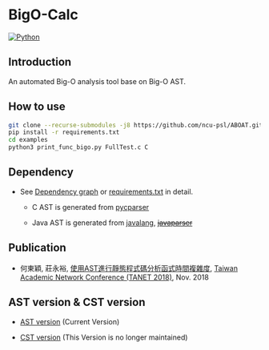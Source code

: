 # BigO-Calc
[![Python](https://img.shields.io/badge/python-3.5.0-blue.svg?style=flat-square)](https://www.python.org/downloads/release/python-350/)

## Introduction
An automated Big-O analysis tool base on Big-O AST.

## How to use
```sh
git clone --recurse-submodules -j8 https://github.com/ncu-psl/ABOAT.git
pip install -r requirements.txt
cd examples
python3 print_func_bigo.py FullTest.c C
```

## Dependency

* See [Dependency graph](https://github.com/ncu-psl/ABOAT/network/dependencies) or [requirements.txt](requirements.txt) in detail.

    * C AST is generated from [pycparser](https://github.com/eliben/pycparser)

    * Java AST is generated from [javalang](https://github.com/c2nes/javalang), ~~[javaparser](https://github.com/javaparser/javaparser)~~

## Publication
* 何東穎, 莊永裕, [使用AST進行靜態程式碼分析函式時間複雜度][TANET_2018_ABOAT], [Taiwan Academic Network Conference (TANET 2018)][TANET], Nov. 2018

[TANET]:https://cis.ncu.edu.tw/SeminarSys/activity/TANET2018/
[TANET_2018_ABOAT]:https://drive.google.com/file/d/1DI91vHIPUzVy0Eb6nXdoB3CwqWpJu9UB

## AST version & CST version
* [AST version](https://github.com/ncu-psl/ABOAT/tree/master) (Current Version)

* [CST version](https://github.com/ncu-psl/ABOAT/tree/CST) (This Version is no longer maintained)
